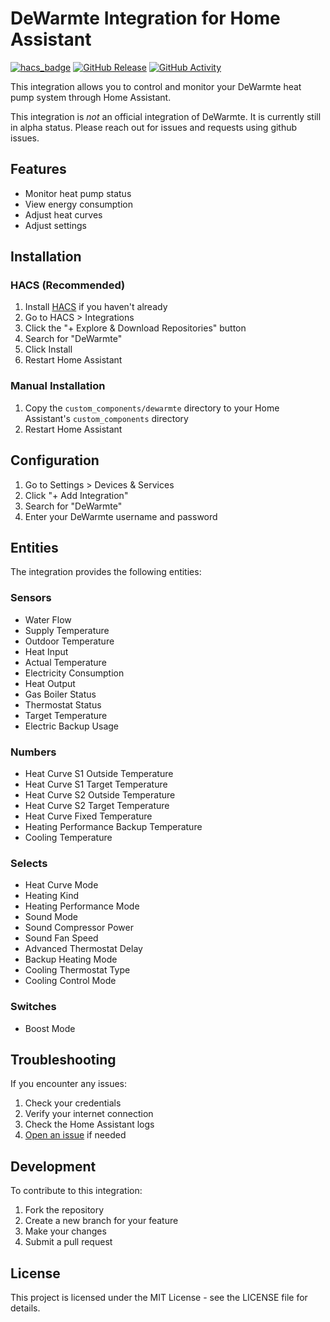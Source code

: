 # DeWarmte Integration for Home Assistant

[![hacs_badge](https://img.shields.io/badge/HACS-Default-41BDF5.svg)](https://github.com/hacs/integration)
[![GitHub Release][releases-shield]][releases]
[![GitHub Activity][commits-shield]][commits]

This integration allows you to control and monitor your DeWarmte heat pump system through Home Assistant.

This integration is *not* an official integration of DeWarmte. It is currently still in alpha status. Please reach out for issues and requests using github issues.
 

## Features

- Monitor heat pump status
- View energy consumption
- Adjust heat curves
- Adjust settings


## Installation

### HACS (Recommended)

1. Install [HACS](https://hacs.xyz/) if you haven't already
2. Go to HACS > Integrations
3. Click the "+ Explore & Download Repositories" button
4. Search for "DeWarmte"
5. Click Install
6. Restart Home Assistant

### Manual Installation

1. Copy the `custom_components/dewarmte` directory to your Home Assistant's `custom_components` directory
2. Restart Home Assistant

## Configuration

1. Go to Settings > Devices & Services
2. Click "+ Add Integration"
3. Search for "DeWarmte"
4. Enter your DeWarmte username and password

## Entities

The integration provides the following entities:

### Sensors
- Water Flow
- Supply Temperature
- Outdoor Temperature
- Heat Input
- Actual Temperature
- Electricity Consumption
- Heat Output
- Gas Boiler Status
- Thermostat Status
- Target Temperature
- Electric Backup Usage

### Numbers
- Heat Curve S1 Outside Temperature
- Heat Curve S1 Target Temperature
- Heat Curve S2 Outside Temperature
- Heat Curve S2 Target Temperature
- Heat Curve Fixed Temperature
- Heating Performance Backup Temperature
- Cooling Temperature

### Selects
- Heat Curve Mode
- Heating Kind
- Heating Performance Mode
- Sound Mode
- Sound Compressor Power
- Sound Fan Speed
- Advanced Thermostat Delay
- Backup Heating Mode
- Cooling Thermostat Type
- Cooling Control Mode

### Switches
- Boost Mode

## Troubleshooting

If you encounter any issues:

1. Check your credentials
2. Verify your internet connection
3. Check the Home Assistant logs
4. [Open an issue](https://github.com/ronald-willems/dewarmte-homeassistant/issues) if needed

## Development

To contribute to this integration:

1. Fork the repository
2. Create a new branch for your feature
3. Make your changes
4. Submit a pull request

## License

This project is licensed under the MIT License - see the LICENSE file for details.

[commits-shield]: https://img.shields.io/github/commit-activity/y/ronald-willems/dewarmte-homeassistant.svg
[commits]: https://github.com/ronald-willems/dewarmte-homeassistant/commits/main
[releases-shield]: https://img.shields.io/github/release/ronald-willems/dewarmte-homeassistant.svg
[releases]: https://github.com/ronald-willems/dewarmte-homeassistant/releases

